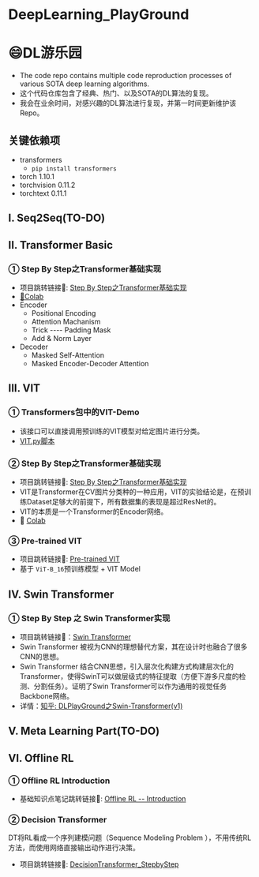 # DeepLearning_PlayGround

# 😄DL游乐园

- The code repo contains multiple code reproduction processes of various SOTA deep learning algorithms.
- 这个代码仓库包含了经典、热门、以及SOTA的DL算法的复现。
- 我会在业余时间，对感兴趣的DL算法进行复现，并第一时间更新维护该Repo。

## 关键依赖项

- transformers
  - `pip install transformers`
- torch  1.10.1
- torchvision                   0.11.2
- torchtext                     0.11.1

## I. Seq2Seq(TO-DO)

## II. Transformer Basic

### ① Step By Step之Transformer基础实现

- 项目跳转链接🔗: [Step By Step之Transformer基础实现](https://github.com/HzcIrving/DeepLearning_PlayGround/tree/main/TransformerBasic)
- [🚀️Colab](https://github.com/HzcIrving/DeepLearning_PlayGround/blob/main/TransformerBasic/Transformer%E5%9F%BA%E7%A1%80%E5%AE%9E%E7%8E%B0StepByStep.ipynb)
- Encoder
  - Positional Encoding
  - Attention Machanism
  - Trick ---- Padding Mask
  - Add & Norm Layer
- Decoder
  - Masked Self-Attention
  - Masked Encoder-Decoder Attention

## III. VIT

### ① Transformers包中的VIT-Demo

- 该接口可以直接调用预训练的VIT模型对给定图片进行分类。
- [VIT.py脚本](https://github.com/HzcIrving/DeepLearning_PlayGround/blob/main/VIT/VITDemo/VIT.py)

### ② Step By Step之Transformer基础实现

- 项目跳转链接🔗: [Step By Step之Transformer基础实现](https://github.com/HzcIrving/DeepLearning_PlayGround/tree/main/VIT/BasicVIT)
- VIT是Transformer在CV图片分类种的一种应用，VIT的实验结论是，在预训练Dataset足够大的前提下，所有数据集的表现是超过ResNet的。
- VIT的本质是一个Transformer的Encoder网络。
- 🚀️ [Colab ](https://colab.research.google.com/drive/1eCH380s0Yrt4DMERH1cQkbDZbK0Dufqt)

### ③ Pre-trained VIT

- 项目跳转链接🔗: [Pre-trained VIT](https://github.com/HzcIrving/DeepLearning_PlayGround/tree/main/VIT)
- 基于 `ViT-B_16`预训练模型 + VIT Model

## IV. Swin Transformer

### ① Step By Step 之 Swin Transformer实现

- 项目跳转链接🔗：[Swin Transformer](https://github.com/HzcIrving/DeepLearning_PlayGround/tree/main/Swin-Transformer)
- Swin Transformer 被视为CNN的理想替代方案，其在设计时也融合了很多CNN的思想。
- Swin Transformer 结合CNN思想，引入层次化构建方式构建层次化的Transformer，使得SwinT可以做层级式的特征提取（方便下游多尺度的检测、分割任务）。证明了Swin Transformer可以作为通用的视觉任务Backbone网络。
- 详情：[知乎: DLPlayGround之Swin-Transformer(v1)](https://zhuanlan.zhihu.com/p/467158838)

## V. Meta Learning Part(TO-DO)



## VI. Offline RL

### ① Offline RL Introduction

- 基础知识点笔记跳转链接🔗: [Offline RL -- Introduction](https://github.com/HzcIrving/DeepLearning_PlayGround/blob/main/Offline%20RL/Introduction/OFFLINE_RL.pdf)

### ② Decision Transformer

DT将RL看成一个序列建模问题（Sequence Modeling Problem ），不用传统RL方法，而使用网络直接输出动作进行决策。

- 项目跳转链接🔗: [DecisionTransformer_StepbyStep](https://github.com/HzcIrving/DecisionTransformer_StepbyStep)
